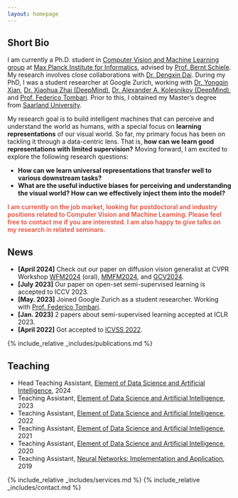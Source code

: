 ```yaml
---
layout: homepage
---
```


## Short Bio

I am currently a Ph.D. student in [Computer Vision and Machine Learning group](https://www.mpi-inf.mpg.de/departments/computer-vision-and-machine-learning/) 
at [Max Planck Institute for Informatics](https://www.mpi-inf.mpg.de/home/),
advised by [Prof. Bernt Schiele](https://www.mpi-inf.mpg.de/departments/computer-vision-and-machine-learning/people/bernt-schiele/).
My research involves close collaborations with [Dr. Dengxin Dai](https://www.trace.ethz.ch/team/members/dengxin.html).
During my PhD, I was a student researcher at Google Zurich, working with [Dr. Yongqin Xian](https://xianyongqin.github.io/),
[Dr. Xiaohua Zhai (DeepMind)](https://sites.google.com/view/xzhai),
[Dr. Alexander A. Kolesnikov (DeepMind)](https://kolesnikov.ch/),
and [Prof. Federico Tombari](https://federicotombari.github.io/).
Prior to this, I obtained my Master’s degree from [Saarland University](https://www.uni-saarland.de/en/home.html).


My research goal is to build intelligent machines that can perceive and understand the world as humans,
with a special focus on **learning representations** of our visual world.
So far, my primary focus has been on tackling it through a data-centric lens. That is, **how can we learn good representations with limited supervision?**
Moving forward, I am excited to explore the following research questions:
- **How can we learn universal representations that transfer well to various downstream tasks?** 
- **What are the useful inductive biases for perceiving and understanding the visual world? How can we effectively inject them into the model?**


<strong style="color:#e74d3c; font-weight:600"><strong style="color:#e74d3c; font-weight:600">I am currently on the job market, looking for postdoctoral and industry positions related to Computer Vision and Machine Learning. Please feel free to contact me if you are interested. I am also happy to give talks on my research in related seminars.</strong></strong>


[//]: # (## Research Interests)

[//]: # ()
[//]: # (- **Computer Vision:** image recognition, image generation, video captioning)

[//]: # (- **Machine Learning:** meta-learning, incremental learning, transfer learning)

## News

- **[April 2024]** Check out our paper on diffusion vision generalist at CVPR Workshop [WFM2024](https://foundation-model.com/) (oral), [MMFM2024](https://sites.google.com/view/2nd-mmfm-workshop/), and [GCV2024](https://generative-vision.github.io/workshop-CVPR-24/).
- **[July 2023]** Our paper on open-set semi-supervised learning is accepted to ICCV 2023.
- **[May. 2023]** Joined Google Zurich as a student researcher. Working with [Prof. Federico Tombari](https://federicotombari.github.io/).
- **[Jan. 2023]** 2 papers about semi-supervised learning accepted at ICLR 2023.
- **[April 2022]** Got accepted to [ICVSS 2022](https://iplab.dmi.unict.it/icvss2022/).


{% include_relative _includes/publications.md %}


## Teaching

- Head Teaching Assistant, [Element of Data Science and Artificial Intelligence](https://cms.sic.saarland/edsai23_24/), 2024
- Teaching Assistant, [Element of Data Science and Artificial Intelligence](https://cms.sic.saarland/edsai2223/), 2023
- Teaching Assistant, [Element of Data Science and Artificial Intelligence](https://cms.sic.saarland/edsai2122/), 2022
- Teaching Assistant, [Element of Data Science and Artificial Intelligence](https://cms.sic.saarland/edsai20/), 2021
- Teaching Assistant, [Element of Data Science and Artificial Intelligence](https://cms.sic.saarland/edsai19/), 2020
- Teaching Assistant, [Neural Networks: Implementation and Application](https://www.lsv.uni-saarland.de/neural-networks-implementation-and-application-winter-2018-19/), 2019


{% include_relative _includes/services.md %}
{% include_relative _includes/contact.md %}

